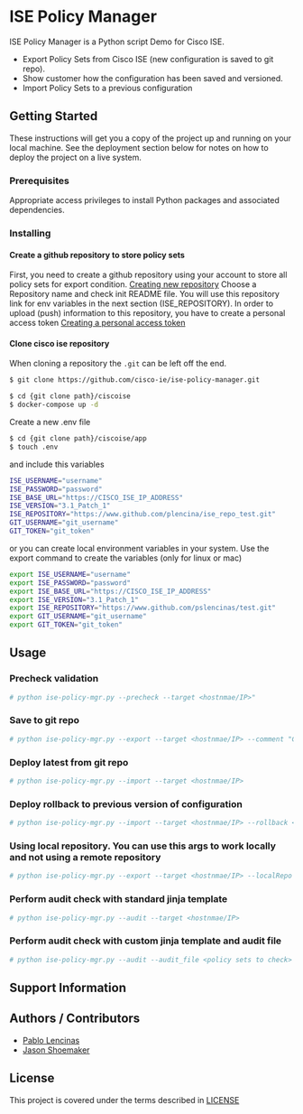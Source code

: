 # ISE Policy Manager
ISE Policy Manager is a Python script Demo for Cisco ISE.

- Export Policy Sets from Cisco ISE (new configuration is saved to git repo). 
- Show customer how the configuration has been saved and versioned.
- Import Policy Sets to a previous configuration


## Getting Started

These instructions will get you a copy of the project up and running on your local machine. See the deployment section below for notes on how to deploy the project on a live system.

### Prerequisites

Appropriate access privileges to install Python packages and associated dependencies.

### Installing

#### Create a github repository to store policy sets
First, you need to create a github repository using your account to store all policy sets for export condition.
[Creating new repository]((https://docs.github.com/en/repositories/creating-and-managing-repositories/creating-a-new-repository))
Choose a Repository name and check init README file.
You will use this repository link for env variables in the next section (ISE_REPOSITORY).
In order to upload (push) information to this repository, you have to create a personal access token
[Creating a personal access token](https://docs.github.com/en/enterprise-server@3.9/authentication/keeping-your-account-and-data-secure/managing-your-personal-access-tokens)


#### Clone cisco ise repository
When cloning a repository the `.git` can be left off the end.

```bash
$ git clone https://github.com/cisco-ie/ise-policy-manager.git
```

```bash
$ cd {git clone path}/ciscoise
$ docker-compose up -d
```

Create a new .env file
```bash
$ cd {git clone path}/ciscoise/app
$ touch .env
```
and include this variables

```bash
ISE_USERNAME="username"
ISE_PASSWORD="password"
ISE_BASE_URL="https://CISCO_ISE_IP_ADDRESS"
ISE_VERSION="3.1_Patch_1"
ISE_REPOSITORY="https://www.github.com/plencina/ise_repo_test.git"
GIT_USERNAME="git_username"
GIT_TOKEN="git_token"
```

or you can create local environment variables in your system.
Use the export command to create the variables (only for linux or mac)
```bash
export ISE_USERNAME="username"
export ISE_PASSWORD="password"
export ISE_BASE_URL="https://CISCO_ISE_IP_ADDRESS"
export ISE_VERSION="3.1_Patch_1"
export ISE_REPOSITORY="https://www.github.com/pslencinas/test.git"
export GIT_USERNAME="git_username"
export GIT_TOKEN="git_token"
```

## Usage

### Precheck validation
```bash
# python ise-policy-mgr.py --precheck --target <hostnmae/IP>"
```
### Save to git repo
```bash
# python ise-policy-mgr.py --export --target <hostnmae/IP> --comment "Comments about changes"
```
### Deploy latest from git repo
```bash
# python ise-policy-mgr.py --import --target <hostnmae/IP>
```
### Deploy rollback to previous version of configuration
```bash
# python ise-policy-mgr.py --import --target <hostnmae/IP> --rollback <commit_id>
```

### Using local repository. You can use this args to work locally and not using a remote repository
```bash
# python ise-policy-mgr.py --export --target <hostnmae/IP> --localRepo
```
### Perform audit check with standard jinja template
```bash
# python ise-policy-mgr.py --audit --target <hostnmae/IP>
```
### Perform audit check with custom jinja template and audit file
```bash
# python ise-policy-mgr.py --audit --audit_file <policy sets to check> --template_name <jinja template to use>
```
## Support Information


## Authors / Contributors

* [Pablo Lencinas](mailto:plencina@cisco.com)
* [Jason Shoemaker](mailto:jashoema@cisco.com)


## License

This project is covered under the terms described in [LICENSE](./LICENSE)
